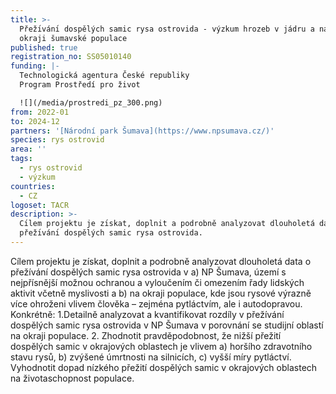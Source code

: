 ```yaml
---
title: >-
  Přežı́vánı́ dospělých samic rysa ostrovida - výzkum hrozeb v jádru a na
  okraji šumavské populace
published: true
registration_no: SS05010140
funding: |-
  Technologická agentura České republiky
  Program Prostředí pro život

  ![](/media/prostredi_pz_300.png)
from: 2022-01
to: 2024-12
partners: '[Národní park Šumava](https://www.npsumava.cz/)'
species: rys ostrovid
area: ''
tags:
  - rys ostrovid
  - výzkum
countries:
  - CZ
logoset: TACR
description: >-
  Cı́lem projektu je zı́skat, doplnit a podrobně analyzovat dlouholetá data o
  přežı́vánı́ dospělých samic rysa ostrovida.
---
```

Cı́lem projektu je zı́skat, doplnit a podrobně analyzovat dlouholetá data o přežı́vánı́ dospělých samic rysa ostrovida v a) NP Šumava, územı́ s nejpřı́snějšı́ možnou ochranou a vyloučenı́m či omezenı́m řady lidských aktivit včetně myslivosti a b) na okraji populace, kde jsou rysové výrazně vı́ce ohroženi vlivem člověka – zejména pytláctvı́m, ale i autodopravou. Konkrétně: 1.Detailně analyzovat a kvantifikovat rozdı́ly v přežı́vánı́ dospělých samic rysa ostrovida v NP Šumava v porovnánı́ se studijnı́ oblastı́ na okraji populace. 2. Zhodnotit
pravděpodobnost, že nižšı́ přežitı́ dospělých samic v okrajových oblastech je vlivem a)
horšı́ho zdravotnı́ho stavu rysů, b) zvýšené úmrtnosti na silnicı́ch, c) vyššı́ mı́ry pytláctvı́.
Vyhodnotit dopad nı́zkého přežitı́ dospělých samic v okrajových oblastech na
životaschopnost populace.
